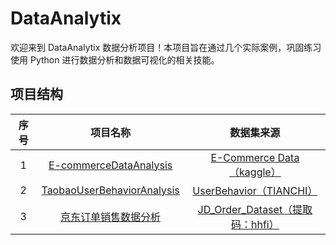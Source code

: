 # DataAnalytix

欢迎来到 DataAnalytix 数据分析项目！本项目旨在通过几个实际案例，巩固练习使用 Python 进行数据分析和数据可视化的相关技能。

## 项目结构

| 序号 |                           项目名称                           |                          数据集来源                          |
| :--: | :----------------------------------------------------------: | :----------------------------------------------------------: |
|  1   |  [E-commerceDataAnalysis](./ecommerce_data_analysis.ipynb)   | [E-Commerce Data（kaggle）](https://www.kaggle.com/datasets/carrie1/ecommerce-data) |
|  2   | [TaobaoUserBehaviorAnalysis](./taobao_user_behavior_analysis.ipynb) | [UserBehavior（TIANCHI）](https://tianchi.aliyun.com/dataset/649?spm=5176.12281976.J_3941670930.10.278012c4DsfWE6) |
|  3   |     [京东订单销售数据分析](./京东订单销售数据分析.ipynb)     | [JD_Order_Dataset（提取码：hhfi）](https://pan.baidu.com/s/117L4bCPIxQyWJ8qKyVnfYw) |



